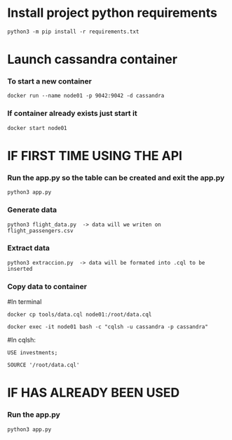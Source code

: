 # Install project python requirements
```
python3 -m pip install -r requirements.txt
```
# Launch cassandra container

### To start a new container
```
docker run --name node01 -p 9042:9042 -d cassandra
```

### If container already exists just start it
```
docker start node01
```


# IF FIRST TIME USING THE API

### Run the app.py so the table can be created and exit the app.py
```
python3 app.py
```

### Generate data
```
python3 flight_data.py  -> data will we writen on flight_passengers.csv
```

### Extract data
```
python3 extraccion.py  -> data will be formated into .cql to be inserted
```
### Copy data to container
#In terminal
```
docker cp tools/data.cql node01:/root/data.cql
```
```
docker exec -it node01 bash -c "cqlsh -u cassandra -p cassandra"
```
#In cqlsh:
```
USE investments;
```
```
SOURCE '/root/data.cql'

```

# IF HAS ALREADY BEEN USED

### Run the app.py    
```
python3 app.py
```



